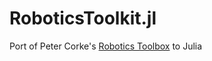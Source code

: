 # RoboticsToolkit.jl
Port of Peter Corke's [Robotics Toolbox](https://github.com/petercorke/robotics-toolbox-matlab) to Julia
